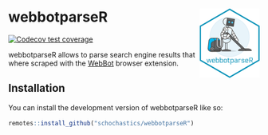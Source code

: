 
<!-- README.md is generated from README.Rmd. Please edit that file -->

# webbotparseR <img src="man/figures/logo.png" align="right" height="139" />

<!-- badges: start -->

[![Codecov test
coverage](https://codecov.io/gh/schochastics/webbotparseR/branch/main/graph/badge.svg)](https://app.codecov.io/gh/schochastics/webbotparseR?branch=main)
<!-- badges: end -->

webbotparseR allows to parse search engine results that where scraped
with the [WebBot](https://github.com/gesiscss/WebBot) browser extension.

## Installation

You can install the development version of webbotparseR like so:

``` r
remotes::install_github("schochastics/webbotparseR")
```

